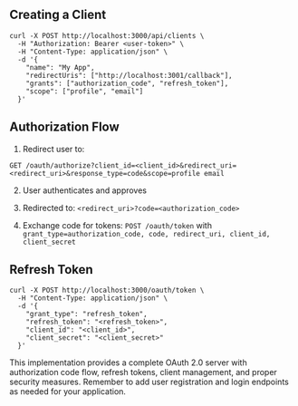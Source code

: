 ## Creating a Client

```
curl -X POST http://localhost:3000/api/clients \
  -H "Authorization: Bearer <user-token>" \
  -H "Content-Type: application/json" \
  -d '{
    "name": "My App",
    "redirectUris": ["http://localhost:3001/callback"],
    "grants": ["authorization_code", "refresh_token"],
    "scope": ["profile", "email"]
  }'
```

## Authorization Flow
1. Redirect user to: 
```
GET /oauth/authorize?client_id=<client_id>&redirect_uri=<redirect_uri>&response_type=code&scope=profile email
```
2. User authenticates and approves

3. Redirected to: `<redirect_uri>?code=<authorization_code>`

4. Exchange code for tokens: `POST /oauth/token` with `grant_type=authorization_code, code, redirect_uri, client_id, client_secret`

## Refresh Token

```
curl -X POST http://localhost:3000/oauth/token \
  -H "Content-Type: application/json" \
  -d '{
    "grant_type": "refresh_token",
    "refresh_token": "<refresh_token>",
    "client_id": "<client_id>",
    "client_secret": "<client_secret>"
  }'
```

This implementation provides a complete OAuth 2.0 server with authorization code flow, refresh tokens, client management, and proper security measures. Remember to add user registration and login endpoints as needed for your application.